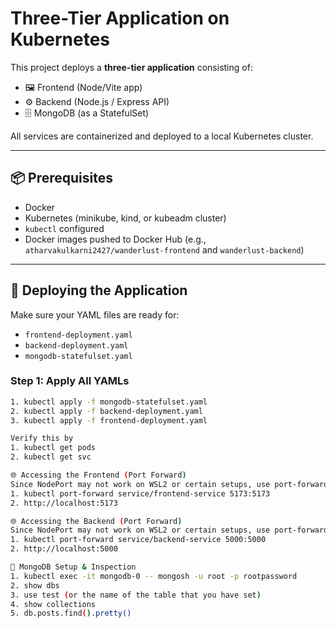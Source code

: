 # Three-Tier Application on Kubernetes

This project deploys a **three-tier application** consisting of:

- 🖼️ Frontend (Node/Vite app)
- ⚙️ Backend (Node.js / Express API)
- 🗄️ MongoDB (as a StatefulSet)

All services are containerized and deployed to a local Kubernetes cluster.

---

## 📦 Prerequisites

- Docker
- Kubernetes (minikube, kind, or kubeadm cluster)
- `kubectl` configured
- Docker images pushed to Docker Hub (e.g., `atharvakulkarni2427/wanderlust-frontend` and `wanderlust-backend`)

---

## 🚀 Deploying the Application

Make sure your YAML files are ready for:

- `frontend-deployment.yaml`
- `backend-deployment.yaml`
- `mongodb-statefulset.yaml`

### Step 1: Apply All YAMLs

```bash
1. kubectl apply -f mongodb-statefulset.yaml
2. kubectl apply -f backend-deployment.yaml
3. kubectl apply -f frontend-deployment.yaml

Verify this by 
1. kubectl get pods
2. kubectl get svc

🌐 Accessing the Frontend (Port Forward)
Since NodePort may not work on WSL2 or certain setups, use port-forwarding instead:
1. kubectl port-forward service/frontend-service 5173:5173
2. http://localhost:5173

🌐 Accessing the Backend (Port Forward)
Since NodePort may not work on WSL2 or certain setups, use port-forwarding instead:
1. kubectl port-forward service/backend-service 5000:5000
2. http://localhost:5000

💾 MongoDB Setup & Inspection
1. kubectl exec -it mongodb-0 -- mongosh -u root -p rootpassword
2. show dbs
3. use test (or the name of the table that you have set)
4. show collections
5. db.posts.find().pretty()

